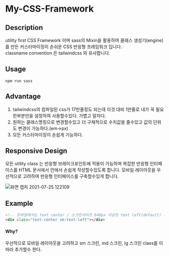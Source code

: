 # My-CSS-Framework

## Description
utility first CSS Framework 이며 sass의 Mixin을 활용하여 클래스 생성기(engine)를 만든 커스터마이징이 손쉬운 CSS 반응형 프레임워크 입니다.  
classname convention 은 tailwindcss 와 유사합니다.

## Usage
```
npm run sass
```


## Advantage
1. tailwindcss의 컴파일된 css가 17만줄정도 되는데 이것 대비 1만줄로 내가 꼭 필요한부분만을 설정하여 사용할수있다. 가볍고 알차다.
2. 원하는 클래스명칭으로 변경할수있고 더 구체적으로 수치값을 줄수있고 값의 단위도 변경이 가능하다.(em->px)
3. 모든 커스터마이징이 손쉽게 가능하다.

## Responsive Design
모든 utility class 는 반응형 브레이크포인트에 적용이 가능하며 복잡한 반응형 인터페이스를 HTML 문서에서 안에서 손쉽게 작성할수있도록 합니다.
모바일 레이아웃을 우선적으로 고려하여 반응형 인터페이스를 구축할수있게 합니다.  

![화면 캡처 2021-07-25 122109](https://user-images.githubusercontent.com/65330249/126886604-e1e8929c-a4e2-41b0-ac03-e970311383e2.png)

## Example
```html
<!-- 모바일에서는 text center / 스크린사이즈 640px 이상은 text left(default) -->
<div class="text-center sm:text-left"></div>
```  
#### Why?   
우선적으로 모바일 레이아웃을 고려하고 sm 스크린, md 스크린, lg 스크린 class를 이따라 추가할수 한다. 
